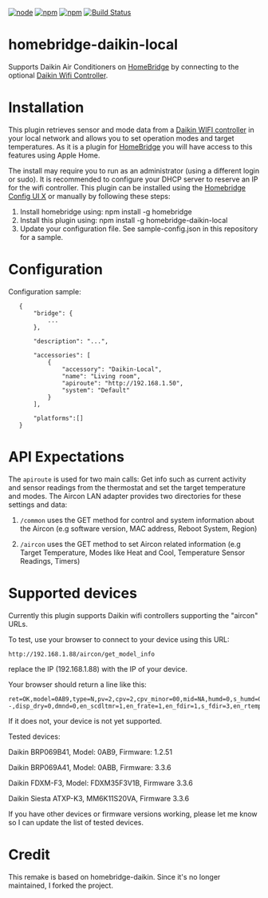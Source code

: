 [![node](https://img.shields.io/node/v/gh-badges.svg)](https://img.shields.io/npm/dm/homebridge-daikin-local.svg?style=flat)
[![npm](https://img.shields.io/npm/dt/homebridge-daikin-local.svg)](https://www.npmjs.com/package/homebridge-daikin-local)
[![npm](https://img.shields.io/npm/l/homebridge-daikin-local.svg)](https://www.npmjs.com/package/homebridge-daikin-local)
[![Build Status](https://travis-ci.com/cbrandlehner/homebridge-daikin-local.svg?branch=master)](https://travis-ci.com/cbrandlehner/homebridge-daikin-local)
# homebridge-daikin-local

Supports Daikin Air Conditioners on [HomeBridge](https://github.com/nfarina/homebridge) by connecting to the optional [Daikin Wifi Controller](https://amzn.to/2MZDQjg).


# Installation

This plugin retrieves sensor and mode data from a [Daikin WIFI controller](https://amzn.to/2MZDQjg) in your local network and allows you to set operation modes and target temperatures. As it is a plugin for [HomeBridge](https://github.com/nfarina/homebridge) you will have access to this features using Apple Home.

The install may require you to run as an administrator (using a different login or sudo).
It is recommended to configure your DHCP server to reserve an IP for the wifi controller.
This plugin can be installed using the [Homebridge Config UI X](https://github.com/oznu/homebridge-config-ui-x#readme) or manually by following these steps:

1. Install homebridge using: npm install -g homebridge
2. Install this plugin using: npm install -g homebridge-daikin-local
3. Update your configuration file. See sample-config.json in this repository for a sample.


# Configuration

Configuration sample:

 ```
    {
        "bridge": {
            ...
        },

        "description": "...",

        "accessories": [
            {
                "accessory": "Daikin-Local",
                "name": "Living room",
                "apiroute": "http://192.168.1.50",
                "system": "Default"
            }
        ],

        "platforms":[]
    }
```
# API Expectations

The `apiroute` is used for two main calls: Get info such as current activity and sensor readings from the thermostat and set the target temperature and modes. The Aircon LAN adapter provides two directories for these settings and data:

1. `/common` uses the GET method for control and system information about the Aircon (e.g software version, MAC address, Reboot System, Region)

2. `/aircon` uses the GET method to set Aircon related information (e.g Target Temperature, Modes like Heat and Cool, Temperature Sensor Readings, Timers)

# Supported devices

Currently this plugin supports Daikin wifi controllers supporting the "aircon" URLs.

To test, use your browser to connect to your device using this URL:
 ```
http://192.168.1.88/aircon/get_model_info
 ```
replace the IP (192.168.1.88) with the IP of your device.

Your browser should return a line like this:
 ```
ret=OK,model=0AB9,type=N,pv=2,cpv=2,cpv_minor=00,mid=NA,humd=0,s_humd=0,acled=0,land=0,elec=0,temp=1,temp_rng=0,m_dtct=1,ac_dst=--,disp_dry=0,dmnd=0,en_scdltmr=1,en_frate=1,en_fdir=1,s_fdir=3,en_rtemp_a=0,en_spmode=0,en_ipw_sep=0,en_mompow=0
 ```
If it does not, your device is not yet supported.

Tested devices:

Daikin BRP069B41, Model: 0AB9, Firmware: 1.2.51

Daikin BRP069A41, Model: 0ABB, Firmware: 3.3.6

Daikin FDXM-F3, Model: FDXM35F3V1B, Firmware 3.3.6

Daikin Siesta ATXP-K3, MM6K11S20VA, Firmware 3.3.6




If you have other devices or firmware versions working, please let me know so I can update the list of tested devices.

# Credit

This remake is based on homebridge-daikin. Since it's no longer maintained, I forked the project.
